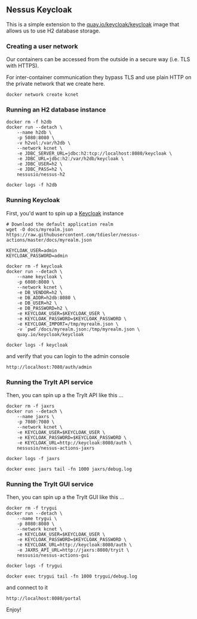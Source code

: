 ## Nessus Keycloak

This is a simple extension to the [quay.io/keycloak/keycloak](https://registry.hub.docker.com/r/jboss/keycloak) image 
that allows us to use H2 database storage.
 
### Creating a user network

Our containers can be accessed from the outside in a secure way (i.e. TLS with HTTPS).
 
For inter-container communication they bypass TLS and use plain HTTP on the 
private network that we create here.

```
docker network create kcnet
```

### Running an H2 database instance

```
docker rm -f h2db
docker run --detach \
    --name h2db \
    -p 5080:8080 \
    -v h2vol:/var/h2db \
    --network kcnet \
    -e JDBC_SERVER_URL=jdbc:h2:tcp://localhost:8080/keycloak \
    -e JDBC_URL=jdbc:h2:/var/h2db/keycloak \
    -e JDBC_USER=h2 \
    -e JDBC_PASS=h2 \
    nessusio/nessus-h2

docker logs -f h2db
```

### Running Keycloak

First, you'd want to spin up a [Keycloak](https://www.keycloak.org/getting-started/getting-started-docker) instance

```
# Download the default application realm
wget -O docs/myrealm.json https://raw.githubusercontent.com/tdiesler/nessus-actions/master/docs/myrealm.json

KEYCLOAK_USER=admin
KEYCLOAK_PASSWORD=admin

docker rm -f keycloak
docker run --detach \
    --name keycloak \
    -p 6080:8080 \
    --network kcnet \
    -e DB_VENDOR=h2 \
    -e DB_ADDR=h2db:8080 \
    -e DB_USER=h2 \
    -e DB_PASSWORD=h2 \
    -e KEYCLOAK_USER=$KEYCLOAK_USER \
    -e KEYCLOAK_PASSWORD=$KEYCLOAK_PASSWORD \
    -e KEYCLOAK_IMPORT=/tmp/myrealm.json \
    -v `pwd`/docs/myrealm.json:/tmp/myrealm.json \
    quay.io/keycloak/keycloak 

docker logs -f keycloak
```

and verify that you can login to the admin console

```
http://localhost:7080/auth/admin
```

### Running the TryIt API service

Then, you can spin up a the TryIt API like this ...

```
docker rm -f jaxrs
docker run --detach \
    --name jaxrs \
    -p 7080:7080 \
    --network kcnet \
    -e KEYCLOAK_USER=$KEYCLOAK_USER \
    -e KEYCLOAK_PASSWORD=$KEYCLOAK_PASSWORD \
    -e KEYCLOAK_URL=http://keycloak:8080/auth \
    nessusio/nessus-actions-jaxrs

docker logs -f jaxrs

docker exec jaxrs tail -fn 1000 jaxrs/debug.log
```

### Running the TryIt GUI service

Then, you can spin up a the TryIt GUI like this ...

```
docker rm -f trygui
docker run --detach \
    --name trygui \
    -p 8080:8080 \
    --network kcnet \
    -e KEYCLOAK_USER=$KEYCLOAK_USER \
    -e KEYCLOAK_PASSWORD=$KEYCLOAK_PASSWORD \
    -e KEYCLOAK_URL=http://keycloak:8080/auth \
    -e JAXRS_API_URL=http://jaxrs:8080/tryit \
    nessusio/nessus-actions-gui

docker logs -f trygui

docker exec trygui tail -fn 1000 trygui/debug.log
```

and connect to it

```
http://localhost:8080/portal
```

Enjoy!
